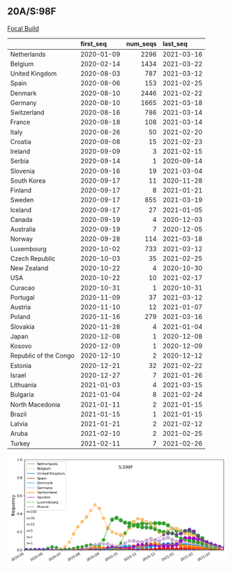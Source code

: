 

## 20A/S:98F
[Focal Build](https://nextstrain.org/groups/neherlab/ncov/S.S98F?c=gt-S_98&f_region=Europe)

|                       | first_seq   |   num_seqs | last_seq   |
|:----------------------|:------------|-----------:|:-----------|
| Netherlands           | 2020-01-09  |       2296 | 2021-03-16 |
| Belgium               | 2020-02-14  |       1434 | 2021-03-22 |
| United Kingdom        | 2020-08-03  |        787 | 2021-03-12 |
| Spain                 | 2020-08-06  |        153 | 2021-02-25 |
| Denmark               | 2020-08-10  |       2446 | 2021-02-22 |
| Germany               | 2020-08-10  |       1665 | 2021-03-18 |
| Switzerland           | 2020-08-16  |        786 | 2021-03-14 |
| France                | 2020-08-18  |        108 | 2021-03-14 |
| Italy                 | 2020-08-26  |         50 | 2021-02-20 |
| Croatia               | 2020-09-08  |         15 | 2021-02-23 |
| Ireland               | 2020-09-09  |          3 | 2021-02-15 |
| Serbia                | 2020-09-14  |          1 | 2020-09-14 |
| Slovenia              | 2020-09-16  |         19 | 2021-03-04 |
| South Korea           | 2020-09-17  |         11 | 2020-11-28 |
| Finland               | 2020-09-17  |          8 | 2021-01-21 |
| Sweden                | 2020-09-17  |        855 | 2021-03-19 |
| Iceland               | 2020-09-17  |         27 | 2021-01-05 |
| Canada                | 2020-09-19  |          4 | 2020-12-03 |
| Australia             | 2020-09-19  |          7 | 2020-12-05 |
| Norway                | 2020-09-28  |        114 | 2021-03-18 |
| Luxembourg            | 2020-10-02  |        733 | 2021-03-12 |
| Czech Republic        | 2020-10-03  |         35 | 2021-02-25 |
| New Zealand           | 2020-10-22  |          4 | 2020-10-30 |
| USA                   | 2020-10-22  |         10 | 2021-02-17 |
| Curacao               | 2020-10-31  |          1 | 2020-10-31 |
| Portugal              | 2020-11-09  |         37 | 2021-03-12 |
| Austria               | 2020-11-10  |         12 | 2021-01-07 |
| Poland                | 2020-11-16  |        279 | 2021-03-16 |
| Slovakia              | 2020-11-28  |          4 | 2021-01-04 |
| Japan                 | 2020-12-08  |          1 | 2020-12-08 |
| Kosovo                | 2020-12-09  |          1 | 2020-12-09 |
| Republic of the Congo | 2020-12-10  |          2 | 2020-12-12 |
| Estonia               | 2020-12-21  |         32 | 2021-02-22 |
| Israel                | 2020-12-27  |          7 | 2021-01-26 |
| Lithuania             | 2021-01-03  |          4 | 2021-03-15 |
| Bulgaria              | 2021-01-04  |          8 | 2021-02-24 |
| North Macedonia       | 2021-01-11  |          2 | 2021-01-15 |
| Brazil                | 2021-01-15  |          1 | 2021-01-15 |
| Latvia                | 2021-01-21  |          2 | 2021-02-12 |
| Aruba                 | 2021-02-10  |          2 | 2021-02-25 |
| Turkey                | 2021-02-11  |          7 | 2021-02-26 |

![Overall trends S.S98F](/overall_trends_figures/overall_trends_S.S98F.png)